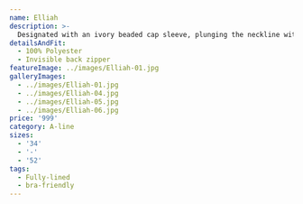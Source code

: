 ```yaml
---
name: Elliah
description: >-
  Designated with an ivory beaded cap sleeve, plunging the neckline with illusion net insert and side cut outs, created to highlight bust and waist.  Elliah is an elegant and romantic gown suitable for someone who is looking for simple style. The gown was made with draped chiffon, A-line skirt with slit.
detailsAndFit:
  - 100% Polyester
  - Invisible back zipper
featureImage: ../images/Elliah-01.jpg
galleryImages:
  - ../images/Elliah-01.jpg
  - ../images/Elliah-04.jpg
  - ../images/Elliah-05.jpg
  - ../images/Elliah-06.jpg
price: '999'
category: A-line
sizes:
  - '34'
  - '-'
  - '52'
tags:
  - Fully-lined
  - bra-friendly
---
```


